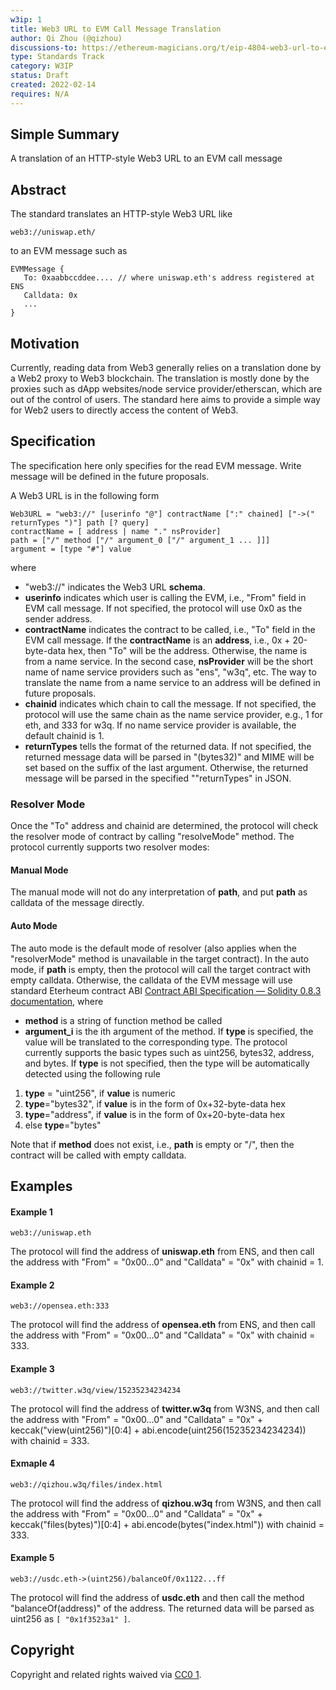 ```yaml
---
w3ip: 1
title: Web3 URL to EVM Call Message Translation
author: Qi Zhou (@qizhou)
discussions-to: https://ethereum-magicians.org/t/eip-4804-web3-url-to-evm-call-message-translation/8300
type: Standards Track
category: W3IP
status: Draft
created: 2022-02-14
requires: N/A
---
```


## Simple Summary

A translation of an HTTP-style Web3 URL to an EVM call message

## Abstract

The standard translates an HTTP-style Web3 URL like

```
web3://uniswap.eth/
```

to an EVM message such as

```
EVMMessage {
   To: 0xaabbccddee.... // where uniswap.eth's address registered at ENS
   Calldata: 0x
   ...
}
```

## Motivation

Currently, reading data from Web3 generally relies on a translation done by a Web2 proxy to Web3 blockchain. The translation is mostly done by the proxies such as dApp websites/node service provider/etherscan, which are out of the control of users. The standard here aims to provide a simple way for Web2 users to directly access the content of Web3.

## Specification

The specification here only specifies for the read EVM message. Write message will be defined in the future proposals.

A Web3 URL is in the following form

```
Web3URL = "web3://" [userinfo "@"] contractName [":" chained] ["->(" returnTypes ")"] path [? query]
contractName = [ address | name "." nsProvider]
path = ["/" method ["/" argument_0 ["/" argument_1 ... ]]]
argument = [type "#"] value
```

where

- "web3://" indicates the Web3 URL **schema**.
- **userinfo** indicates which user is calling the EVM, i.e., "From" field in EVM call message. If not specified, the protocol will use 0x0 as the sender address.
- **contractName** indicates the contract to be called, i.e., "To" field in the EVM call message. If the **contractName** is an **address**, i.e., 0x + 20-byte-data hex, then "To" will be the address. Otherwise, the name is from a name service. In the second case, **nsProvider** will be the short name of name service providers such as "ens", "w3q", etc. The way to translate the name from a name service to an address will be defined in future proposals.
- **chainid** indicates which chain to call the message. If not specified, the protocol will use the same chain as the name service provider, e.g., 1 for eth, and 333 for w3q. If no name service provider is available, the default chainid is 1.
- **returnTypes** tells the format of the returned data. If not specified, the returned message data will be parsed in "(bytes32)" and MIME will be set based on the suffix of the last argument. Otherwise, the returned message will be parsed in the specified ""returnTypes" in JSON.

### Resolver Mode

Once the "To" address and chainid are determined, the protocol will check the resolver mode of contract by calling "resolveMode" method. The protocol currently supports two resolver modes:

#### Manual Mode

The manual mode will not do any interpretation of **path**, and put **path** as calldata of the message directly.

#### Auto Mode

The auto mode is the default mode of resolver (also applies when the "resolverMode" method is unavailable in the target contract). In the auto mode, if **path** is empty, then the protocol will call the target contract with empty calldata. Otherwise, the calldata of the EVM message will use standard Eterheum contract ABI [Contract ABI Specification — Solidity 0.8.3 documentation](https://docs.soliditylang.org/en/v0.8.3/abi-spec.html), where

- **method** is a string of function method be called
- **argument_i** is the ith argument of the method. If **type** is specified, the value will be translated to the corresponding type. The protocol currently supports the basic types such as uint256, bytes32, address, and bytes. If **type** is not specified, then the type will be automatically detected using the following rule

1. **type** = "uint256", if **value** is numeric
2. **type**="bytes32", if **value** is in the form of 0x+32-byte-data hex
3. **type**="address", if **value** is in the form of 0x+20-byte-data hex
4. else **type**="bytes"

Note that if **method** does not exist, i.e., **path** is empty or "/", then the contract will be called with empty calldata.

## Examples

#### Example 1

```
web3://uniswap.eth
```

The protocol will find the address of **uniswap.eth** from ENS, and then call the address with "From" = "0x00…0" and "Calldata" = "0x" with chainid = 1.

#### Example 2

```
web3://opensea.eth:333
```

The protocol will find the address of **opensea.eth** from ENS, and then call the address with "From" = "0x00…0" and "Calldata" = "0x" with chainid = 333.

#### Example 3

```
web3://twitter.w3q/view/15235234234234
```

The protocol will find the address of **twitter.w3q** from W3NS, and then call the address with "From" = "0x00…0" and "Calldata" = "0x" + keccak("view(uint256)")[0:4] + abi.encode(uint256(15235234234234)) with chainid = 333.

#### Exmaple 4

```
web3://qizhou.w3q/files/index.html
```

The protocol will find the address of **qizhou.w3q** from W3NS, and then call the address with "From" = "0x00…0" and "Calldata" = "0x" + keccak("files(bytes)")[0:4] + abi.encode(bytes("index.html")) with chainid = 333.

#### Example 5

```
web3://usdc.eth->(uint256)/balanceOf/0x1122...ff
```

The protocol will find the address of **usdc.eth** and then call the method "balanceOf(address)" of the address. The returned data will be parsed as uint256 as `[ "0x1f3523a1" ]`.

## Copyright

Copyright and related rights waived via [CC0 1](https://creativecommons.org/publicdomain/zero/1.0/).
